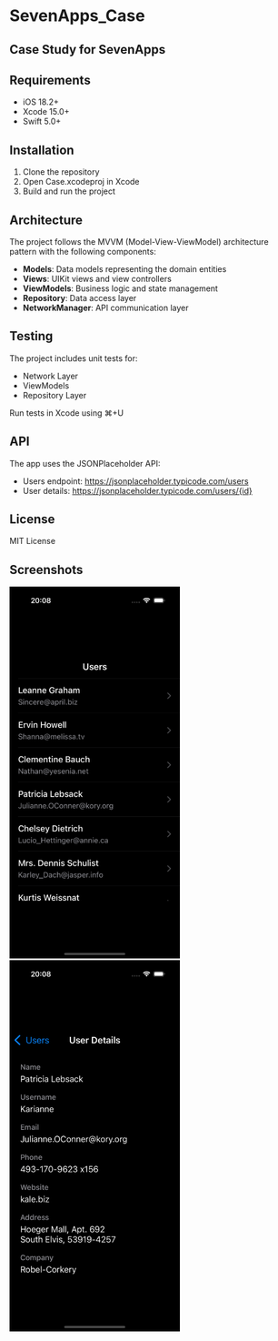 # SevenApps_Case
## Case Study for SevenApps

## Requirements
- iOS 18.2+
- Xcode 15.0+
- Swift 5.0+

## Installation
1. Clone the repository
2. Open Case.xcodeproj in Xcode
3. Build and run the project

## Architecture
The project follows the MVVM (Model-View-ViewModel) architecture pattern with the following components:

- **Models**: Data models representing the domain entities
- **Views**: UIKit views and view controllers
- **ViewModels**: Business logic and state management
- **Repository**: Data access layer
- **NetworkManager**: API communication layer

## Testing
The project includes unit tests for:
- Network Layer
- ViewModels
- Repository Layer

Run tests in Xcode using ⌘+U

## API
The app uses the JSONPlaceholder API:
- Users endpoint: https://jsonplaceholder.typicode.com/users
- User details: https://jsonplaceholder.typicode.com/users/{id}

## License
MIT License

## Screenshots

<img src="https://github.com/alperencerkezz/SevenApps_Case/blob/main/main.png?raw=true" width="300"/>
<img src="https://github.com/alperencerkezz/SevenApps_Case/blob/main/details.png?raw=true" width="300"/>
